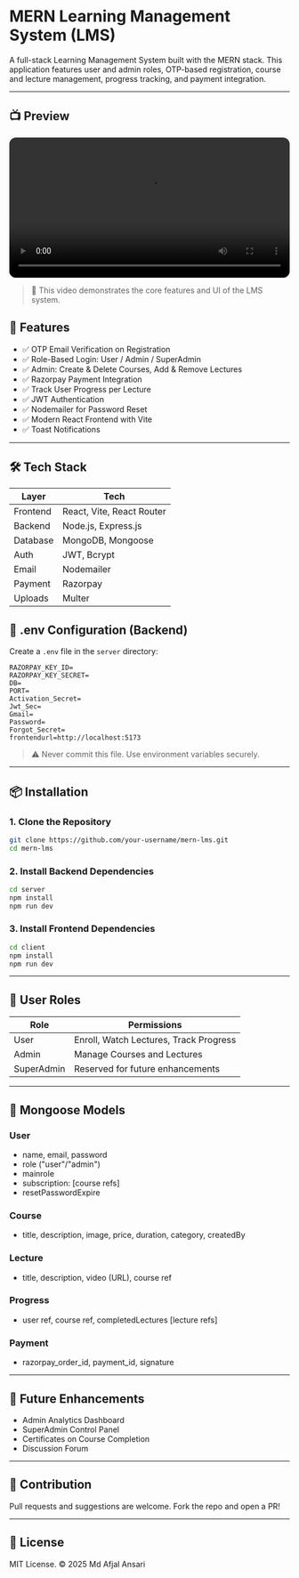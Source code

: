 # MERN Learning Management System (LMS)

A full-stack Learning Management System built with the MERN stack. This application features user and admin roles, OTP-based registration, course and lecture management, progress tracking, and payment integration.

---
## 📺 Preview

<video src="frontend/public/prev.mp4" controls width="100%" style="max-width: 800px; border-radius: 12px;"></video>

> 🎥 This video demonstrates the core features and UI of the LMS system.

## 🚀 Features

* ✅ OTP Email Verification on Registration
* ✅ Role-Based Login: User / Admin / SuperAdmin
* ✅ Admin: Create & Delete Courses, Add & Remove Lectures
* ✅ Razorpay Payment Integration
* ✅ Track User Progress per Lecture
* ✅ JWT Authentication
* ✅ Nodemailer for Password Reset
* ✅ Modern React Frontend with Vite
* ✅ Toast Notifications

---

## 🛠️ Tech Stack

| Layer    | Tech                      |
| -------- | ------------------------- |
| Frontend | React, Vite, React Router |
| Backend  | Node.js, Express.js       |
| Database | MongoDB, Mongoose         |
| Auth     | JWT, Bcrypt               |
| Email    | Nodemailer                |
| Payment  | Razorpay                  |
| Uploads  | Multer                    |


## 🧾 .env Configuration (Backend)

Create a `.env` file in the `server` directory:

```
RAZORPAY_KEY_ID=
RAZORPAY_KEY_SECRET=
DB=
PORT=
Activation_Secret=
Jwt_Sec=
Gmail=
Password=
Forgot_Secret=
frontendurl=http://localhost:5173
```

> ⚠️ Never commit this file. Use environment variables securely.

---

## 📦 Installation

### 1. Clone the Repository

```bash
git clone https://github.com/your-username/mern-lms.git
cd mern-lms
```

### 2. Install Backend Dependencies

```bash
cd server
npm install
npm run dev
```

### 3. Install Frontend Dependencies

```bash
cd client
npm install
npm run dev
```

---

## 🔐 User Roles

| Role       | Permissions                            |
| ---------- | -------------------------------------- |
| User       | Enroll, Watch Lectures, Track Progress |
| Admin      | Manage Courses and Lectures            |
| SuperAdmin | Reserved for future enhancements       |

---

## 📄 Mongoose Models

### User

* name, email, password
* role ("user"/"admin")
* mainrole
* subscription: [course refs]
* resetPasswordExpire

### Course

* title, description, image, price, duration, category, createdBy

### Lecture

* title, description, video (URL), course ref

### Progress

* user ref, course ref, completedLectures [lecture refs]

### Payment

* razorpay_order_id, payment_id, signature

---

## 📌 Future Enhancements

* Admin Analytics Dashboard
* SuperAdmin Control Panel
* Certificates on Course Completion
* Discussion Forum

---

## 🤝 Contribution

Pull requests and suggestions are welcome. Fork the repo and open a PR!

---

## 📝 License

MIT License. © 2025 Md Afjal Ansari
